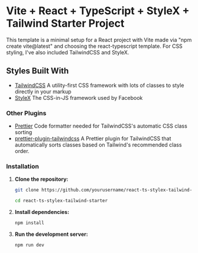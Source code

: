 # Vite + React + TypeScript + StyleX + Tailwind Starter Project

This template is a minimal setup for a React project with Vite made via "npm create vite@latest" and choosing the react-typescript template. For CSS styling, I've also included TailwindCSS and StyleX.

## Styles Built With

- [TailwindCSS](https://tailwindcss.com/) A utility-first CSS framework with lots of classes to style directly in your markup
- [StyleX](https://stylexjs.com/) The CSS-in-JS framework used by Facebook

### Other Plugins

- [Prettier](https://prettier.io/docs/) Code formatter needed for TailwindCSS's automatic CSS class sorting
- [prettier-plugin-tailwindcss](https://tailwindcss.com/blog/automatic-class-sorting-with-prettier#how-classes-are-sorted) A Prettier plugin for TailwindCSS that automatically sorts classes based on Tailwind's recommended class order.

### Installation

1. **Clone the repository:**

   ```bash
   git clone https://github.com/yourusername/react-ts-stylex-tailwind-starter.git
   ```

   ```bash
   cd react-ts-stylex-tailwind-starter
   ```

2. **Install dependencies:**

   ```bash
   npm install
   ```

3. **Run the development server:**

   ```bash
   npm run dev
   ```
